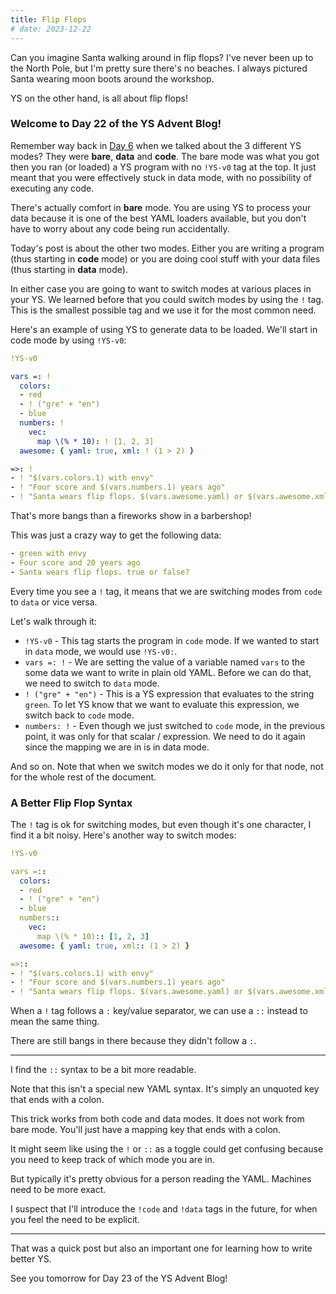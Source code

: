 ```yaml
---
title: Flip Flops
# date: 2023-12-22
---
```


Can you imagine Santa walking around in flip flops?
I've never been up to the North Pole, but I'm pretty sure there's no beaches.
I always pictured Santa wearing moon boots around the workshop.

YS on the other hand, is all about flip flops!


### Welcome to Day 22 of the YS Advent Blog!

Remember way back in [Day 6](dec-06.md) when we talked about the 3 different YS
modes?
They were **bare**, **data** and **code**.
The bare mode was what you got then you ran (or loaded) a YS program with no
`!YS-v0` tag at the top.
It just meant that you were effectively stuck in data mode, with no possibility
of executing any code.

There's actually comfort in **bare** mode.
You are using YS to process your data because it is one of the best YAML
loaders available, but you don't have to worry about any code being run
accidentally.

Today's post is about the other two modes.
Either you are writing a program (thus starting in **code** mode) or you are
doing cool stuff with your data files (thus starting in **data** mode).

In either case you are going to want to switch modes at various places in your
YS.
We learned before that you could switch modes by using the `!` tag.
This is the smallest possible tag and we use it for the most common need.

Here's an example of using YS to generate data to be loaded.
We'll start in code mode by using `!YS-v0`:

```yaml
!YS-v0

vars =: !
  colors:
  - red
  - ! ("gre" + "en")
  - blue
  numbers: !
    vec:
      map \(% * 10): ! [1, 2, 3]
  awesome: { yaml: true, xml: ! (1 > 2) }

=>: !
- ! "$(vars.colors.1) with envy"
- ! "Four score and $(vars.numbers.1) years ago"
- ! "Santa wears flip flops. $(vars.awesome.yaml) or $(vars.awesome.xml)?"
```

That's more bangs than a fireworks show in a barbershop!

This was just a crazy way to get the following data:

```yaml
- green with envy
- Four score and 20 years ago
- Santa wears flip flops. true or false?
```

Every time you see a `!` tag, it means that we are switching modes from `code`
to `data` or vice versa.

Let's walk through it:

* `!YS-v0` - This tag starts the program in `code` mode. If we wanted to
  start in `data` mode, we would use `!YS-v0:`.
* `vars =: !` - We are setting the value of a variable named `vars` to the some
  data we want to write in plain old YAML. Before we can do that, we need to
  switch to `data` mode.
* `! ("gre" + "en")` - This is a YS expression that evaluates to the string
  `green`. To let YS know that we want to evaluate this expression, we switch
  back to `code` mode.
* `numbers: !` - Even though we just switched to `code` mode,
  in the previous point, it was only for that scalar / expression.
  We need to do it again since the mapping we are in is in data mode.

And so on.
Note that when we switch modes we do it only for that node, not for the whole
rest of the document.

### A Better Flip Flop Syntax

The `!` tag is ok for switching modes, but even though it's one character, I
find it a bit noisy.
Here's another way to switch modes:

```yaml
!YS-v0

vars =::
  colors:
  - red
  - ! ("gre" + "en")
  - blue
  numbers::
    vec:
      map \(% * 10):: [1, 2, 3]
  awesome: { yaml: true, xml:: (1 > 2) }

=>::
- ! "$(vars.colors.1) with envy"
- ! "Four score and $(vars.numbers.1) years ago"
- ! "Santa wears flip flops. $(vars.awesome.yaml) or $(vars.awesome.xml)?"
```

When a `!` tag follows a `:` key/value separator, we can use a `::` instead to
mean the same thing.

There are still bangs in there because they didn't follow a `:`.


----

I find the `::` syntax to be a bit more readable.

Note that this isn't a special new YAML syntax.
It's simply an unquoted key that ends with a colon.

This trick works from both code and data modes.
It does not work from bare mode.
You'll just have a mapping key that ends with a colon.

It might seem like using the `!` or `::` as a toggle could get confusing
because you need to keep track of which mode you are in.

But typically it's pretty obvious for a person reading the YAML.
Machines need to be more exact.

I suspect that I'll introduce the `!code` and `!data` tags in the future, for
when you feel the need to be explicit.

----

That was a quick post but also an important one for learning how to write
better YS.

See you tomorrow for Day 23 of the YS Advent Blog!
